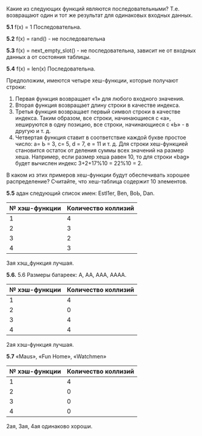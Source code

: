 Какие из следующих функций являются последовательными? Т.е. возвращают один и тот же результат для одинаковых входных данных.

**5.1** f(x) = 1 Последовательна.

**5.2**  f(x) = rand() - не последовательна

**5.3** f(x) = next_empty_slot() - не последовательна, зависит не от входных данных а от состояния таблицы.

**5.4** f(x) = len(x) Последовательна.

Предположим, имеются четыре хеш-функции, которые получают строки:

1. Первая функция возвращает «1» для любого входного значения.  	
2. Вторая функция возвращает длину строки в качестве индекса.	
3. Третья функция возвращает первый символ строки в качестве индекса. Таким образом, все строки, начинающиеся с «а», хешируются в одну позицию, все строки, начинающиеся с «Ь» - в другую и т. д. 	
4. Четвертая функция ставит в соответствие каждой букве простое число: а= Ь = 3, с= 5, d = 7, е = 11 и т. д. Для строки хеш-функцией становится остаток от деления суммы всех значений на размер хеша. Например, если размер хеша равен 10, то для строки «bag» будет вычислен индекс 3+2+17%10 = 22%10 = 2.
 	
В каком из этих примеров хеш-функции будут обеспечивать хорошее распределение? Считайте, что хеш-таблица содержит 10 элементов.	



**5.5** 	адан следующий список имен: Estl1er, 	Ben, ВоЬ, Dan.			
 
|№ хэш-функции| Количество коллизий| 
|---|---|
|1|4|
|2|3|
|3|2|
|4|3|

3ая хэш_функция лучшая.

**5.6.** 5.6 		Размеры батареек: А, АА, ААА, АААА.		

|№ хэш-функции| Количество коллизий| 
|---|---|
|1|4|
|2|0|
|3|4|
|4|4|

2ая хэш-функция лучшая.

**5.7** «Maus», 	«Fun Ноmе», «Watchmen»	

|№ хэш-функции| Количество коллизий| 
|---|---|
|1|4|
|2|0|
|3|0|
|4|0|

2ая, 3ая, 4ая одинаково хороши.
